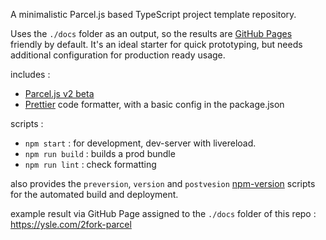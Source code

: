 A minimalistic Parcel.js based TypeScript project template repository.

Uses the `./docs` folder as an output, so the results are [GitHub Pages](https://pages.github.com) friendly by default.
It's an ideal starter for quick prototyping, but needs additional configuration for production ready usage.

includes :

-   [Parcel.js v2 beta](https://v2.parceljs.org/)
-   [Prettier](https://prettier.io/) code formatter, with a basic config in the package.json

scripts :

-   `npm start` : for development, dev-server with livereload.
-   `npm run build` : builds a prod bundle
-   `npm run lint` : check formatting

also provides the `preversion`, `version` and `postvesion` [npm-version](https://docs.npmjs.com/cli/v6/commands/npm-version) scripts for the automated build and deployment.

example result via GitHub Page assigned to the `./docs` folder of this repo : https://ysle.com/2fork-parcel
